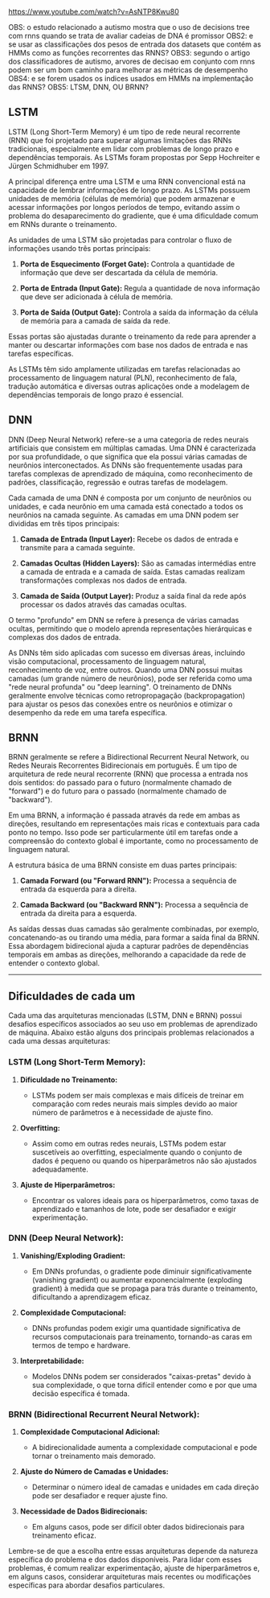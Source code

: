 https://www.youtube.com/watch?v=AsNTP8Kwu80

OBS: o estudo relacionado a autismo mostra que o uso de decisions tree com rnns quando se trata de avaliar cadeias de DNA é promissor
OBS2: e se usar as classificações dos pesos de entrada dos datasets que contém as HMMs como as funções recorrentes das RNNS?
OBS3: segundo o artigo dos classificadores de autismo, arvores de decisao em conjunto com rnns podem ser um bom caminho para melhorar as métricas de desempenho
OBS4: e se forem usados os indices usados em HMMs na implementação das RNNS?
OBS5: LTSM, DNN, OU BRNN?

## LSTM

LSTM (Long Short-Term Memory) é um tipo de rede neural recorrente (RNN) que foi projetado para superar algumas limitações das RNNs tradicionais, especialmente em lidar com problemas de longo prazo e dependências temporais. As LSTMs foram propostas por Sepp Hochreiter e Jürgen Schmidhuber em 1997.

A principal diferença entre uma LSTM e uma RNN convencional está na capacidade de lembrar informações de longo prazo. As LSTMs possuem unidades de memória (células de memória) que podem armazenar e acessar informações por longos períodos de tempo, evitando assim o problema do desaparecimento do gradiente, que é uma dificuldade comum em RNNs durante o treinamento.

As unidades de uma LSTM são projetadas para controlar o fluxo de informações usando três portas principais:

1. **Porta de Esquecimento (Forget Gate):** Controla a quantidade de informação que deve ser descartada da célula de memória.
   
2. **Porta de Entrada (Input Gate):** Regula a quantidade de nova informação que deve ser adicionada à célula de memória.

3. **Porta de Saída (Output Gate):** Controla a saída da informação da célula de memória para a camada de saída da rede.

Essas portas são ajustadas durante o treinamento da rede para aprender a manter ou descartar informações com base nos dados de entrada e nas tarefas específicas.

As LSTMs têm sido amplamente utilizadas em tarefas relacionadas ao processamento de linguagem natural (PLN), reconhecimento de fala, tradução automática e diversas outras aplicações onde a modelagem de dependências temporais de longo prazo é essencial.

## DNN

DNN (Deep Neural Network) refere-se a uma categoria de redes neurais artificiais que consistem em múltiplas camadas. Uma DNN é caracterizada por sua profundidade, o que significa que ela possui várias camadas de neurônios interconectados. As DNNs são frequentemente usadas para tarefas complexas de aprendizado de máquina, como reconhecimento de padrões, classificação, regressão e outras tarefas de modelagem.

Cada camada de uma DNN é composta por um conjunto de neurônios ou unidades, e cada neurônio em uma camada está conectado a todos os neurônios na camada seguinte. As camadas em uma DNN podem ser divididas em três tipos principais:

1. **Camada de Entrada (Input Layer):** Recebe os dados de entrada e transmite para a camada seguinte.

2. **Camadas Ocultas (Hidden Layers):** São as camadas intermédias entre a camada de entrada e a camada de saída. Estas camadas realizam transformações complexas nos dados de entrada.

3. **Camada de Saída (Output Layer):** Produz a saída final da rede após processar os dados através das camadas ocultas.

O termo "profundo" em DNN se refere à presença de várias camadas ocultas, permitindo que o modelo aprenda representações hierárquicas e complexas dos dados de entrada.

As DNNs têm sido aplicadas com sucesso em diversas áreas, incluindo visão computacional, processamento de linguagem natural, reconhecimento de voz, entre outros. Quando uma DNN possui muitas camadas (um grande número de neurônios), pode ser referida como uma "rede neural profunda" ou "deep learning". O treinamento de DNNs geralmente envolve técnicas como retropropagação (backpropagation) para ajustar os pesos das conexões entre os neurônios e otimizar o desempenho da rede em uma tarefa específica.

## BRNN

BRNN geralmente se refere a Bidirectional Recurrent Neural Network, ou Redes Neurais Recorrentes Bidirecionais em português. É um tipo de arquitetura de rede neural recorrente (RNN) que processa a entrada nos dois sentidos: do passado para o futuro (normalmente chamado de "forward") e do futuro para o passado (normalmente chamado de "backward").

Em uma BRNN, a informação é passada através da rede em ambas as direções, resultando em representações mais ricas e contextuais para cada ponto no tempo. Isso pode ser particularmente útil em tarefas onde a compreensão do contexto global é importante, como no processamento de linguagem natural.

A estrutura básica de uma BRNN consiste em duas partes principais:

1. **Camada Forward (ou "Forward RNN"):** Processa a sequência de entrada da esquerda para a direita.

2. **Camada Backward (ou "Backward RNN"):** Processa a sequência de entrada da direita para a esquerda.

As saídas dessas duas camadas são geralmente combinadas, por exemplo, concatenando-as ou tirando uma média, para formar a saída final da BRNN. Essa abordagem bidirecional ajuda a capturar padrões de dependências temporais em ambas as direções, melhorando a capacidade da rede de entender o contexto global.


---

## Dificuldades de cada um

Cada uma das arquiteturas mencionadas (LSTM, DNN e BRNN) possui desafios específicos associados ao seu uso em problemas de aprendizado de máquina. Abaixo estão alguns dos principais problemas relacionados a cada uma dessas arquiteturas:

### LSTM (Long Short-Term Memory):

1. **Dificuldade no Treinamento:**
   - LSTMs podem ser mais complexas e mais difíceis de treinar em comparação com redes neurais mais simples devido ao maior número de parâmetros e à necessidade de ajuste fino.

2. **Overfitting:**
   - Assim como em outras redes neurais, LSTMs podem estar suscetíveis ao overfitting, especialmente quando o conjunto de dados é pequeno ou quando os hiperparâmetros não são ajustados adequadamente.

3. **Ajuste de Hiperparâmetros:**
   - Encontrar os valores ideais para os hiperparâmetros, como taxas de aprendizado e tamanhos de lote, pode ser desafiador e exigir experimentação.

### DNN (Deep Neural Network):

1. **Vanishing/Exploding Gradient:**
   - Em DNNs profundas, o gradiente pode diminuir significativamente (vanishing gradient) ou aumentar exponencialmente (exploding gradient) à medida que se propaga para trás durante o treinamento, dificultando a aprendizagem eficaz.

2. **Complexidade Computacional:**
   - DNNs profundas podem exigir uma quantidade significativa de recursos computacionais para treinamento, tornando-as caras em termos de tempo e hardware.

3. **Interpretabilidade:**
   - Modelos DNNs podem ser considerados "caixas-pretas" devido à sua complexidade, o que torna difícil entender como e por que uma decisão específica é tomada.

### BRNN (Bidirectional Recurrent Neural Network):

1. **Complexidade Computacional Adicional:**
   - A bidirecionalidade aumenta a complexidade computacional e pode tornar o treinamento mais demorado.

2. **Ajuste do Número de Camadas e Unidades:**
   - Determinar o número ideal de camadas e unidades em cada direção pode ser desafiador e requer ajuste fino.

3. **Necessidade de Dados Bidirecionais:**
   - Em alguns casos, pode ser difícil obter dados bidirecionais para treinamento eficaz.

Lembre-se de que a escolha entre essas arquiteturas depende da natureza específica do problema e dos dados disponíveis. Para lidar com esses problemas, é comum realizar experimentação, ajuste de hiperparâmetros e, em alguns casos, considerar arquiteturas mais recentes ou modificações específicas para abordar desafios particulares.
